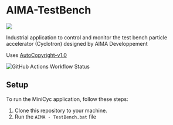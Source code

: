 # AIMA-TestBench

<a href="https://skillicons.dev"><img src="https://skillicons.dev/icons?i=figma,py,qt"/></a>

Industrial application to control and monitor the test bench particle accelerator (Cyclotron) designed by AIMA Developpement

Uses [AutoCopyright-v1.0](https://github.com/YoruKiwi/AutoCopyright)

![GitHub Actions Workflow Status](https://img.shields.io/github/actions/workflow/status/YoruKiwi/AIMA-TestBench/codeql.yml)

## Setup

To run the MiniCyc application, follow these steps:

1. Clone this repository to your machine.
2. Run the ```AIMA - TestBench.bat``` file
